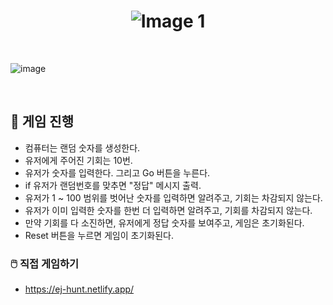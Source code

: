 # <div align="center">  <img src="https://github.com/euijooning/NumberHuntGame/assets/49093239/da9f8c32-2e82-4a8c-bbb1-d0e4e6455e25" alt="Image 1"> </div>

<br>

![image](https://github.com/euijooning/NumberHuntGame/assets/49093239/810d6d0c-a4ac-487c-92e3-3974f999ec81)

<br>
 
## 🚀 게임 진행
- 컴퓨터는 랜덤 숫자를 생성한다.
- 유저에게 주어진 기회는 10번.
- 유저가 숫자를 입력한다. 그리고 Go 버튼을 누른다.
- if 유저가 랜덤번호를 맞추면 "정답" 메시지 출력.
- 유저가 1 ~ 100 범위를 벗어난 숫자를 입력하면 알려주고, 기회는 차감되지 않는다.
- 유저가 이미 입력한 숫자를 한번 더 입력하면 알려주고, 기회를 차감되지 않는다.
- 만약 기회를 다 소진하면, 유저에게 정답 숫자를 보여주고, 게임은 초기화된다.
- Reset 버튼을 누르면 게임이 초기화된다.

### 🖱️ 직접 게임하기
- https://ej-hunt.netlify.app/
